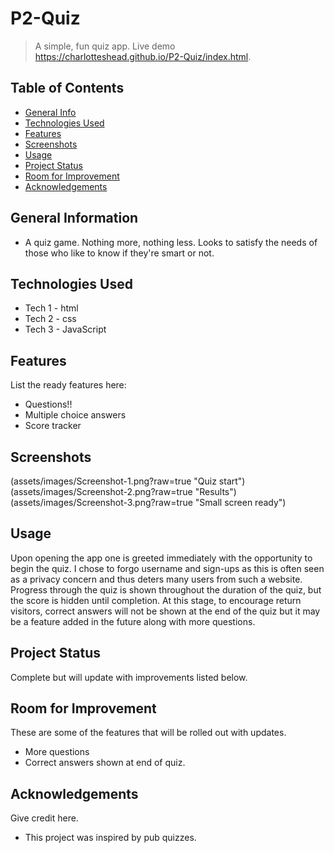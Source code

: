 # P2-Quiz
> A simple, fun quiz app.
> Live demo https://charlotteshead.github.io/P2-Quiz/index.html. 

## Table of Contents
* [General Info](#general-information)
* [Technologies Used](#technologies-used)
* [Features](#features)
* [Screenshots](#screenshots)
* [Usage](#usage)
* [Project Status](#project-status)
* [Room for Improvement](#room-for-improvement)
* [Acknowledgements](#acknowledgements)


## General Information
- A quiz game. Nothing more, nothing less. Looks to satisfy the needs of those who like to know if they're smart or not.



## Technologies Used
- Tech 1 - html
- Tech 2 - css
- Tech 3 - JavaScript


## Features
List the ready features here:
- Questions!!
- Multiple choice answers
- Score tracker


## Screenshots
(assets/images/Screenshot-1.png?raw=true "Quiz start") (assets/images/Screenshot-2.png?raw=true "Results") (assets/images/Screenshot-3.png?raw=true "Small screen ready")



## Usage
Upon opening the app one is greeted immediately with the opportunity to begin the quiz. I chose to forgo username and sign-ups as this is often seen as a privacy concern and thus deters many users from such a website. Progress through the quiz is shown throughout the duration of the quiz, but the score is hidden until completion. At this stage, to encourage return visitors, correct answers will not be shown at the end of the quiz but it may be a feature added in the future along with more questions.


## Project Status
Complete but will update with improvements listed below.


## Room for Improvement
These are some of the features that will be rolled out with updates.

- More questions
- Correct answers shown at end of quiz.



## Acknowledgements
Give credit here.
- This project was inspired by pub quizzes.
